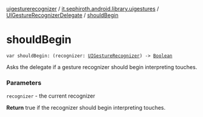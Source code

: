 [uigesturerecognizer](../../index.md) / [it.sephiroth.android.library.uigestures](../index.md) / [UIGestureRecognizerDelegate](index.md) / [shouldBegin](./should-begin.md)

# shouldBegin

`var shouldBegin: (recognizer: `[`UIGestureRecognizer`](../-u-i-gesture-recognizer/index.md)`) -> `[`Boolean`](https://kotlinlang.org/api/latest/jvm/stdlib/kotlin/-boolean/index.html)

Asks the delegate if a gesture recognizer should begin interpreting touches.

### Parameters

`recognizer` - the current recognizer

**Return**
true if the recognizer should begin interpreting touches.

